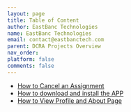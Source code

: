 ```yaml
---
layout: page
title: Table of Content
author: EastBanc Technologies
name: EastBanc Technologies
email: contact@eastbanctech.com
parent: DCRA Projects Overview
nav_order: 
platform: false
comments: false
---
```


- [How to Cancel an Assignment](#-How-to-Cancel-an-Assignment)
- [How to download and install the APP](#-How-to-download-and-install-the-APP)
- [How to View Profile and About Page](#-How-to-View-Profile-and-About-Page)
